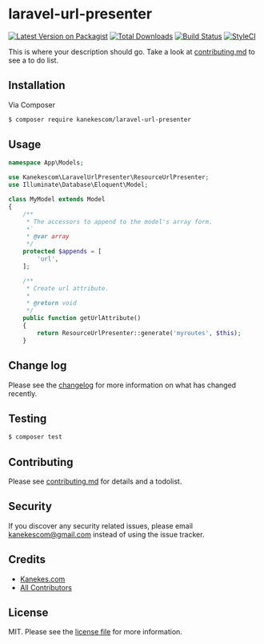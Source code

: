 # laravel-url-presenter

[![Latest Version on Packagist][ico-version]][link-packagist]
[![Total Downloads][ico-downloads]][link-downloads]
[![Build Status][ico-travis]][link-travis]
[![StyleCI][ico-styleci]][link-styleci]

This is where your description should go. Take a look at [contributing.md](contributing.md) to see a to do list.

## Installation

Via Composer

```bash
$ composer require kanekescom/laravel-url-presenter
```

## Usage

```php
namespace App\Models;

use Kanekescom\LaravelUrlPresenter\ResourceUrlPresenter;
use Illuminate\Database\Eloquent\Model;

class MyModel extends Model
{
    /**
     * The accessors to append to the model's array form.
     *`
     * @var array
     */
    protected $appends = [
        'url',
    ];

    /**
     * Create url attribute.
     *
     * @return void
     */
    public function getUrlAttribute()
    {
        return ResourceUrlPresenter::generate('myroutes', $this);
    }
```

## Change log

Please see the [changelog](changelog.md) for more information on what has changed recently.

## Testing

```bash
$ composer test
```

## Contributing

Please see [contributing.md](contributing.md) for details and a todolist.

## Security

If you discover any security related issues, please email kanekescom@gmail.com instead of using the issue tracker.

## Credits

-   [Kanekes.com][link-author]
-   [All Contributors][link-contributors]

## License

MIT. Please see the [license file](LICENSE) for more information.

[ico-version]: https://img.shields.io/packagist/v/kanekescom/laravel-url-presenter.svg?style=flat-square
[ico-downloads]: https://img.shields.io/packagist/dt/kanekescom/laravel-url-presenter.svg?style=flat-square
[ico-travis]: https://img.shields.io/travis/kanekescom/laravel-url-presenter/master.svg?style=flat-square
[ico-styleci]: https://styleci.io/repos/12345678/shield
[link-packagist]: https://packagist.org/packages/kanekescom/laravel-url-presenter
[link-downloads]: https://packagist.org/packages/kanekescom/laravel-url-presenter
[link-travis]: https://travis-ci.org/kanekescom/laravel-url-presenter
[link-styleci]: https://styleci.io/repos/12345678
[link-author]: https://github.com/kanekescom
[link-contributors]: ../../contributors
